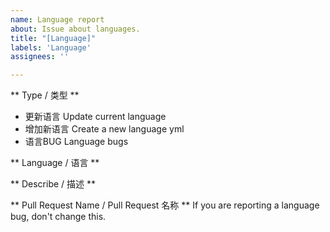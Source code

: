 ```yaml
---
name: Language report
about: Issue about languages.
title: "[Language]"
labels: 'Language'
assignees: ''

---
```


** Type / 类型 **
* 更新语言 Update current language
* 增加新语言 Create a new language yml
* 语言BUG Language bugs

** Language / 语言 **


** Describe / 描述 **


** Pull Request Name / Pull Request 名称 **
If you are reporting a language bug, don't change this.

